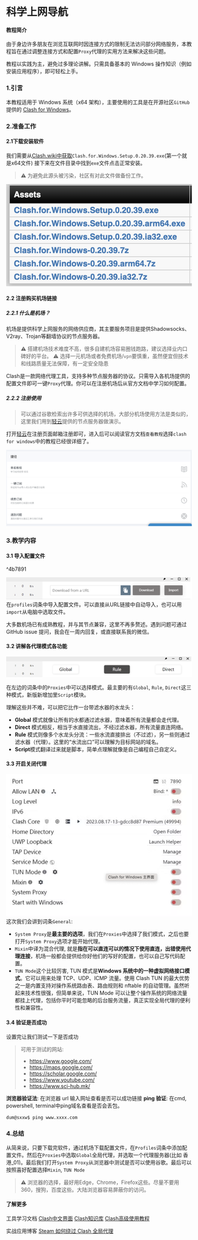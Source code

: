 # 科学上网导航

#### **教程简介**
由于身边许多朋友在浏览互联网时因连接方式的限制无法访问部分网络服务，本教程旨在通过调整连接方式和配置`Proxy`代理的实用方法来解决这些问题。

教程以实践为主，避免过多理论讲解。只需具备基本的 Windows 操作知识（例如安装应用程序），即可轻松上手。
### 1.引言
本教程适用于 Windows 系统（x64 架构），主要使用的工具是在开源社区`GitHub`提供的 [Clash for Windows](https://downloads.clash.wiki/clash_for_windows_pkg/)。
### 2.准备工作
#### 2.1下载安装软件

我们需要从[Clash.wiki中获取](https://downloads.clash.wiki/clash_for_windows_pkg/)`Clash.for.Windows.Setup.0.20.39.exe`(第一个就是x64文件)
接下来在文件目录中找到`exe`文件点击正常安装。
> ⚠︎ 为避免此源头被污染，社区有对此文件做备份工作。

<!--d_clash.png-->
![d_clash](img/d_clash.png)


#### 2.2 注册购买机场链接
##### 2.2.1 什么是机场？
机场是提供科学上网服务的网络供应商，其主要服务项目是提供Shadowsocks、V2ray、Trojan等翻墙协议的节点服务器。
> ⚠︎ 搭建机场技术难度不高，很多自建机场容易圈钱跑路，建议选择业内口碑好的平台。
> ⚠︎ 选择一元机场或者免费机场/`vpn`要慎重，虽然便宜但技术和线路质量无法保障，有一定安全隐患

Clash是一款网络代理工具，支持多种节点服务器的协议。只需导入各机场提供的配置文件即可一键`Proxy`代理。你可以在注册机场后从官方文档中学习如何配置。

##### 2.2.2 注册使用
> 可以通过谷歌检索出许多可供选择的机场，大部分机场使用方法是类似的，这里我们用到[轻云](https://cf.loveqyun.cyou/#/register?code=YUJ1x7YZ)提供的节点服务器做演示。

打开[轻云](https://cf.loveqyun.cyou/#/register?code=YUJ1x7YZ)在注册页面邮箱注册即可，进入后可以阅读官方文档`查看教程`选择`clash for windows`中的教程已经很详细了。
<!--q_yun.png-->
![q_yun.png](img/q_yun.png)

### 3.教学内容
#### 3.1 导入配置文件
^4b7891
<!--profiles.png-->
![profiles.png](img/profiles.png)
在`profiles`词条中导入配置文件。可以直接从URL链接中自动导入，也可以用`import`从电脑中选取文件。

大多数机场已有成熟教程，并与其节点兼容，这里不再多赘述。遇到问题可通过 GitHub issue 提问，我会在一周内回复，或直接联系我的微信。

#### 3.2 讲解各代理模式各功能
<!--proxies.png-->
![proxies.png](img/proxies.png)

在左边的词条中的`Proxies`中可以选择模式。最主要的有`Global`, `Rule`, `Direct`这三种模式，新版新增加里`Script`模块。

理解这些并不难，可以把它比作一台带滤水器的水龙头：
- **Global** 模式就像让所有的水都通过滤水器，意味着所有流量都会走代理。
- **Direct** 模式相反，相当于水直接流出，不经过滤水器，所有流量直连网络。
- **Rule** 模式则像多个水龙头分流：一些水流直接排出（不过滤），另一些则通过滤水器（代理）。这里的“水流出口”可以理解为目标网站的域名。
- **Script**模式翻译过来就是脚本，简单点理解就像是自己编程自己自定义。
#### 3.3 开启关闭代理

<!--general.png-->
![general.png](img/general.png)
这次我们会讲到词条`General`:
- `System Proxy`是**最主要的选项**，我们在`Proxies`中选择了我们模式，之后也要打开`System Proxy`选项才能开始代理。
- `Mixin`中译为混合代理, 就是**指在可以直连可以的情况下使用直连，出错使用代理连接**，机场一般都会提供给你好他们的写好的配置，也可以自己写代码配置。
- `TUN Mode`这个比较厉害, TUN 模式是**Windows 系统中的一种虚拟网络接口模式**。它可以用来处理 TCP、UDP、ICMP 流量。使用 Clash TUN 的最大优势之一是内置支持对操作系统路由表、路由规则和 nftable 的自动管理。虽然听起来技术性很强，但简单来说，TUN Mode 可以让整个操作系统的网络流量都挂上代理，包括你平时可能忽略的后台服务流量，真正实现全局代理的便利性和兼容性。
#### 3.4 验证是否成功
设置完让我们测试一下是否成功
>可用于测试的网站:
>- https://www.google.com/
>- https://maps.google.com/
>- https://scholar.google.com/
>- https://www.youtube.com/
>- https://www.sci-hub.mk/

**浏览器验证法**: 在浏览器 url 输入网址查看是否可以成功链接
**ping 验证**: 在cmd, powershell, terminal中ping域名查看是否会丢包。
```bash
dum@sxxw$ ping www.xxxx.com
```

### 4.总结
从简来说，只要下载完软件，通过机场下载配置文件，在`Profiles`词条中添加配置文件。然后在`Proxies`中选取`Global`全局代理，并选取一个代理服务器(比如 香港_01)。最后我们打开`System Proxy`从浏览器中测试是否可以使用谷歌。最后可以按照喜好配置选择`Mixin`, `TUN Mode`
> ⚠︎ 浏览器的选择，最好用Edge，Chrome，Firefox这些。尽量不要用360，搜狗，百度这些。大陆浏览器容易屏蔽你的访问。

#### 了解更多
工具学习文档
[Clash中文界面](https://clashforwindows.org)
[Clash知识库](https://clash.wiki)
[Clash高级使用教程](https://docs.reiz.link/附录/clash-advanced-usage/)

实战应用博客
[ Steam 如何绕过 Clash 全局代理](https://cornradio.github.io/hugo/posts/%E8%AE%A9steam%E7%BB%95%E8%BF%87clash%E7%B3%BB%E7%BB%9F%E4%BB%A3%E7%90%86/)
